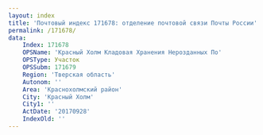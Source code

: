```yaml
---
layout: index
title: 'Почтовый индекс 171678: отделение почтовой связи Почты России'
permalink: /171678/
data:
    Index: 171678
    OPSName: 'Красный Холм Кладовая Хранения Нерозданных По'
    OPSType: Участок
    OPSSubm: 171679
    Region: 'Тверская область'
    Autonom: ''
    Area: 'Краснохолмский район'
    City: 'Красный Холм'
    City1: ''
    ActDate: '20170928'
    IndexOld: ''
---
```

